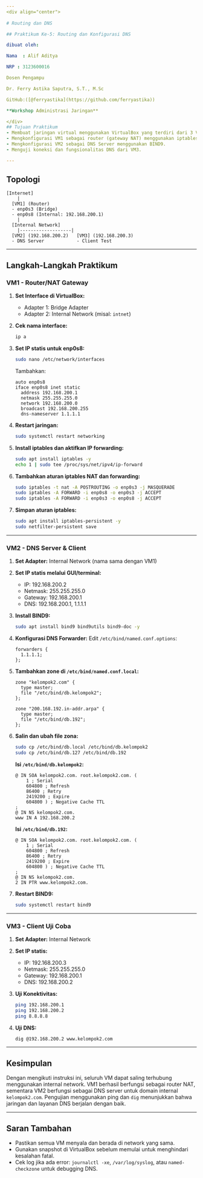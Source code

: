 ```yaml
---
<div align="center">
  
# Routing dan DNS

## Praktikum Ke-5: Routing dan Konfigurasi DNS

dibuat oleh:

Nama  : Alif Aditya

NRP : 3123600016

Dosen Pengampu

Dr. Ferry Astika Saputra, S.T., M.Sc

GitHub:([@ferryastika](https://github.com/ferryastika))

**Workshop Administrasi Jaringan**

</div>
## Tujuan Praktikum
- Membuat jaringan virtual menggunakan VirtualBox yang terdiri dari 3 VM.
- Mengkonfigurasi VM1 sebagai router (gateway NAT) menggunakan iptables.
- Mengkonfigurasi VM2 sebagai DNS Server menggunakan BIND9.
- Menguji koneksi dan fungsionalitas DNS dari VM3.

---
```


## Topologi
```
[Internet]
    |
  [VM1] (Router)
  - enp0s3 (Bridge)
  - enp0s8 (Internal: 192.168.200.1)
    |
  [Internal Network]
    |-------------------|
  [VM2] (192.168.200.2)   [VM3] (192.168.200.3)
  - DNS Server            - Client Test
```

---

## Langkah-Langkah Praktikum

### **VM1 - Router/NAT Gateway**
1. **Set Interface di VirtualBox:**
   - Adapter 1: Bridge Adapter
   - Adapter 2: Internal Network (misal: `intnet`)

2. **Cek nama interface:**
   ```bash
   ip a
   ```

3. **Set IP statis untuk enp0s8:**
   ```bash
   sudo nano /etc/network/interfaces
   ```
   Tambahkan:
   ```
   auto enp0s8
   iface enp0s8 inet static
     address 192.168.200.1
     netmask 255.255.255.0
     network 192.168.200.0
     broadcast 192.168.200.255
     dns-nameserver 1.1.1.1
   ```

4. **Restart jaringan:**
   ```bash
   sudo systemctl restart networking
   ```

5. **Install iptables dan aktifkan IP forwarding:**
   ```bash
   sudo apt install iptables -y
   echo 1 | sudo tee /proc/sys/net/ipv4/ip-forward
   ```

6. **Tambahkan aturan iptables NAT dan forwarding:**
   ```bash
   sudo iptables -t nat -A POSTROUTING -o enp0s3 -j MASQUERADE
   sudo iptables -A FORWARD -i enp0s8 -o enp0s3 -j ACCEPT
   sudo iptables -A FORWARD -i enp0s3 -o enp0s8 -j ACCEPT
   ```

7. **Simpan aturan iptables:**
   ```bash
   sudo apt install iptables-persistent -y
   sudo netfilter-persistent save
   ```

---

### **VM2 - DNS Server & Client**
1. **Set Adapter:** Internal Network (nama sama dengan VM1)

2. **Set IP statis melalui GUI/terminal:**
   - IP: 192.168.200.2
   - Netmask: 255.255.255.0
   - Gateway: 192.168.200.1
   - DNS: 192.168.200.1, 1.1.1.1

3. **Install BIND9:**
   ```bash
   sudo apt install bind9 bind9utils bind9-doc -y
   ```

4. **Konfigurasi DNS Forwarder:**
   Edit `/etc/bind/named.conf.options`:
   ```
   forwarders {
     1.1.1.1;
   };
   ```

5. **Tambahkan zone di `/etc/bind/named.conf.local`:**
   ```
   zone "kelompok2.com" {
     type master;
     file "/etc/bind/db.kelompok2";
   };

   zone "200.168.192.in-addr.arpa" {
     type master;
     file "/etc/bind/db.192";
   };
   ```

6. **Salin dan ubah file zona:**
   ```bash
   sudo cp /etc/bind/db.local /etc/bind/db.kelompok2
   sudo cp /etc/bind/db.127 /etc/bind/db.192
   ```

   **Isi `/etc/bind/db.kelompok2`:**
   ```
   @ IN SOA kelompok2.com. root.kelompok2.com. (
       1 ; Serial
       604800 ; Refresh
       86400 ; Retry
       2419200 ; Expire
       604800 ) ; Negative Cache TTL
   ;
   @ IN NS kelompok2.com.
   www IN A 192.168.200.2
   ```

   **Isi `/etc/bind/db.192`:**
   ```
   @ IN SOA kelompok2.com. root.kelompok2.com. (
       1 ; Serial
       604800 ; Refresh
       86400 ; Retry
       2419200 ; Expire
       604800 ) ; Negative Cache TTL
   ;
   @ IN NS kelompok2.com.
   2 IN PTR www.kelompok2.com.
   ```

7. **Restart BIND9:**
   ```bash
   sudo systemctl restart bind9
   ```

---

### **VM3 - Client Uji Coba**
1. **Set Adapter:** Internal Network

2. **Set IP statis:**
   - IP: 192.168.200.3
   - Netmask: 255.255.255.0
   - Gateway: 192.168.200.1
   - DNS: 192.168.200.2

3. **Uji Konektivitas:**
   ```bash
   ping 192.168.200.1
   ping 192.168.200.2
   ping 8.8.8.8
   ```

4. **Uji DNS:**
   ```bash
   dig @192.168.200.2 www.kelompok2.com
   ```

---

## Kesimpulan
Dengan mengikuti instruksi ini, seluruh VM dapat saling terhubung menggunakan internal network. VM1 berhasil berfungsi sebagai router NAT, sementara VM2 berfungsi sebagai DNS server untuk domain internal `kelompok2.com`. Pengujian menggunakan ping dan `dig` menunjukkan bahwa jaringan dan layanan DNS berjalan dengan baik.

---

## Saran Tambahan
- Pastikan semua VM menyala dan berada di network yang sama.
- Gunakan snapshot di VirtualBox sebelum memulai untuk menghindari kesalahan fatal.
- Cek log jika ada error: `journalctl -xe`, `/var/log/syslog`, atau `named-checkzone` untuk debugging DNS.

